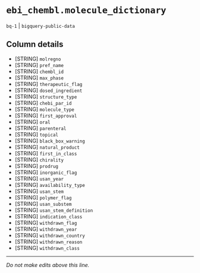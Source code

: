 # `ebi_chembl.molecule_dictionary`
`bq-1` | `bigquery-public-data`

## Column details
* [STRING]    `molregno`
* [STRING]    `pref_name`
* [STRING]    `chembl_id`
* [STRING]    `max_phase`
* [STRING]    `therapeutic_flag`
* [STRING]    `dosed_ingredient`
* [STRING]    `structure_type`
* [STRING]    `chebi_par_id`
* [STRING]    `molecule_type`
* [STRING]    `first_approval`
* [STRING]    `oral`
* [STRING]    `parenteral`
* [STRING]    `topical`
* [STRING]    `black_box_warning`
* [STRING]    `natural_product`
* [STRING]    `first_in_class`
* [STRING]    `chirality`
* [STRING]    `prodrug`
* [STRING]    `inorganic_flag`
* [STRING]    `usan_year`
* [STRING]    `availability_type`
* [STRING]    `usan_stem`
* [STRING]    `polymer_flag`
* [STRING]    `usan_substem`
* [STRING]    `usan_stem_definition`
* [STRING]    `indication_class`
* [STRING]    `withdrawn_flag`
* [STRING]    `withdrawn_year`
* [STRING]    `withdrawn_country`
* [STRING]    `withdrawn_reason`
* [STRING]    `withdrawn_class`

-------------------------------------------------------------------------------
*Do not make edits above this line.*
